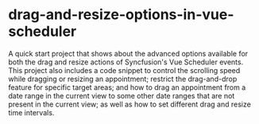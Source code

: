 # drag-and-resize-options-in-vue-scheduler
A quick start project that shows about the advanced options available for both the drag and resize actions of Syncfusion's Vue Scheduler events. This project also includes a code snippet to control the scrolling speed while dragging or resizing an appointment; restrict the drag-and-drop feature for specific target areas; and how to drag an appointment from a date range in the current view to some other date ranges that are not present in the current view; as well as how to set different drag and resize time intervals.
